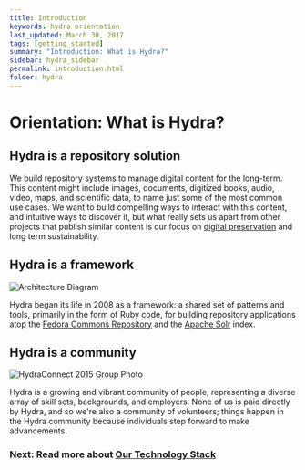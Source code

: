 ```yaml
---
title: Introduction
keywords: hydra orientation
last_updated: March 30, 2017
tags: [getting_started]
summary: "Introduction: What is Hydra?"
sidebar: hydra_sidebar
permalink: introduction.html
folder: hydra
---
```


# Orientation: What is Hydra?

## Hydra is a repository solution

We build repository systems to manage digital content for the long-term. This content might include images, documents, digitized books, audio, video, maps, and scientific data, to name just some of the most common use cases. We want to build compelling ways to interact with this content, and intuitive ways to discover it, but what really sets us apart from other projects that publish similar content is our focus on [digital preservation](https://en.wikipedia.org/wiki/Digital_preservation) and long term sustainability.

## Hydra is a framework

![Architecture Diagram](https://wiki.duraspace.org/download/attachments/22022608/hydra_9_architecture_2016.png?version=1&modificationDate=1467992759221&api=v2)

Hydra began its life in 2008 as a framework: a shared set of patterns and tools, primarily in the
form of Ruby code, for building repository applications atop the [Fedora Commons Repository](http://fedorarepository.org/)
and the [Apache Solr](http://lucene.apache.org/solr/) index.

## Hydra is a community

![HydraConnect 2015 Group Photo](https://wiki.duraspace.org/download/attachments/67241821/HydraConnect2015-small-pano.jpg?version=1&modificationDate=1442945532177&api=v2)

Hydra is a growing and vibrant community of people, representing a diverse array of skill sets, backgrounds, and employers. None of us is paid directly by Hydra, and so we're also a community of volunteers; things happen in the Hydra community because individuals step forward to make advancements.

### Next: Read more about [Our Technology Stack](/our_technology_stack.html)
